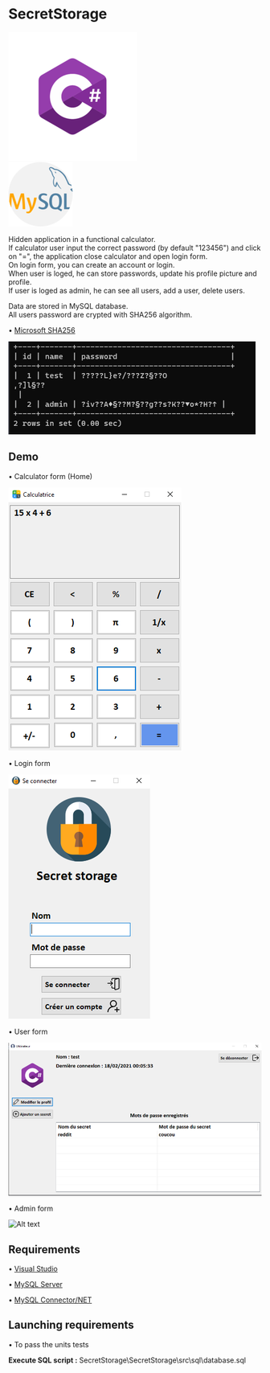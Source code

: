# SecretStorage

![Alt text](git-img/cs.png?raw=true "C#")  
![Alt text](git-img/mysql.png?raw=true "MySQL")  

Hidden application in a functional calculator.  
If calculator user input the correct password (by default "123456") and click on "=", the application close calculator and open login form.  
On login form, you can create an account or login.  
When user is loged, he can store passwords, update his profile picture and profile.  
If user is loged as admin, he can see all users, add a user, delete users.   

Data are stored in MySQL database.  
All users password are crypted with SHA256 algorithm.  

• [Microsoft SHA256](https://docs.microsoft.com/fr-fr/dotnet/api/system.security.cryptography.sha256managed?view=net-5.0)  

![Alt text](git-img/encrypted.PNG?raw=true "Encrypted")  

## Demo

• Calculator form (Home)  

![Alt text](git-img/calculator.PNG?raw=true "Calculator")  

• Login form  

![Alt text](git-img/login.PNG?raw=true "Login")  

• User form  

![Alt text](git-img/user.PNG?raw=true "User")  

• Admin form  

![Alt text](git-img/calcadminulator.PNG?raw=true "Admin")  

## Requirements

• [Visual Studio](https://visualstudio.microsoft.com/fr/)  

• [MySQL Server](https://dev.mysql.com/downloads/mysql/)  

• [MySQL Connector/NET](https://dev.mysql.com/downloads/connector/net/)  

## Launching requirements

• To pass the units tests 

**Execute SQL script :** SecretStorage\SecretStorage\src\sql\database.sql  